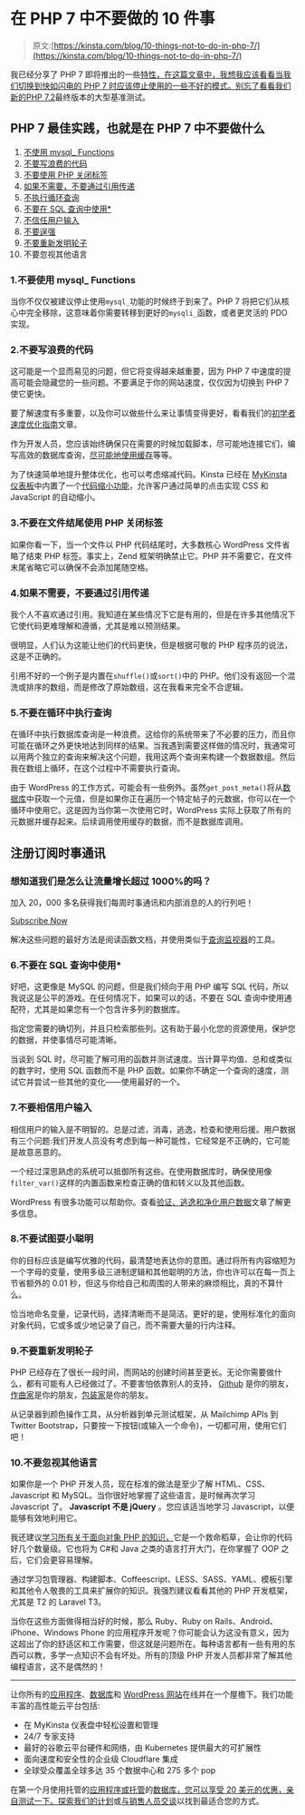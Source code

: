 # 在 PHP 7 中不要做的 10 件事

> 原文:[https://kinsta.com/blog/10-things-not-to-do-in-php-7/](https://kinsta.com/blog/10-things-not-to-do-in-php-7/)

我已经分享了 PHP 7 即将推出的一些[特性，在这篇文章中，我想我应该看看当我们切换到快如闪电的 PHP 7 时应该停止使用的一些不好的模式。别忘了看看我们新的](https://kinsta.com/blog/php-7-4/)[PHP 7.2](https://kinsta.com/blog/php-benchmarks/)最终版本的大型基准测试。

## PHP 7 最佳实践，也就是在 PHP 7 中不要做什么

1.  [不使用 mysql_ Functions](#mysql-functions)
2.  [不要写浪费的代码](#wasteful-code)
3.  [不要使用 PHP 关闭标签](#php-close-tags)
4.  [如果不需要，不要通过引用传递](#pass-by-reference)
5.  [不执行循环查询](#queries-in-a-loop)
6.  [不要在 SQL 查询中使用*](#sql-queries)
7.  [不信任用户输入](#trust-user-input)
8.  [不要逞强](#try-to-be-clever)
9.  [不要重新发明轮子](#reinvent-the-wheel)
10.  不要忽视其他语言

### 1.不要使用 mysql_ Functions

当你不仅仅被建议停止使用`mysql_`功能的时候终于到来了。PHP 7 将把它们从核心中完全移除，这意味着你需要转移到更好的`mysqli_`函数，或者更灵活的 PDO 实现。

### 2.不要写浪费的代码

这可能是一个显而易见的问题，但它将变得越来越重要，因为 PHP 7 中速度的提高可能会隐藏您的一些问题。不要满足于你的网站速度，仅仅因为切换到 PHP 7 使它更快。

要了解速度有多重要，以及你可以做些什么来让事情变得更好，看看我们的[初学者速度优化指南](https://kinsta.com/learn/page-speed/)文章。

作为开发人员，您应该始终确保只在需要的时候加载脚本，尽可能地连接它们，编写高效的数据库查询，[尽可能地使用缓存](https://kinsta.com/blog/wordpress-cache/)等等。

为了快速简单地提升整体优化，也可以考虑缩减代码。Kinsta 已经在 [MyKinsta 仪表板](https://kinsta.com/mykinsta/)中内置了一个[代码缩小功能](https://kinsta.com/help/kinsta-cdn-code-minification/)，允许客户通过简单的点击实现 CSS 和 JavaScript 的自动缩小。

### 3.不要在文件结尾使用 PHP 关闭标签

如果你看一下，当一个文件以 PHP 代码结尾时，大多数核心 WordPress 文件省略了结束 PHP 标签。事实上，Zend 框架明确禁止它。PHP 并不需要它，在文件末尾省略它可以确保不会添加尾随空格。

### 4.如果不需要，不要通过引用传递

我个人不喜欢通过引用。我知道在某些情况下它是有用的，但是在许多其他情况下它使代码更难理解和遵循，尤其是难以预测结果。

很明显，人们认为这能让他们的代码更快，但是根据可敬的 PHP 程序员的说法，这是不正确的。

引用不好的一个例子是内置在`shuffle()`或`sort()`中的 PHP。他们没有返回一个混洗或排序的数组，而是修改了原始数组，这在我看来完全不合逻辑。

### 5.不要在循环中执行查询

在循环中执行数据库查询是一种浪费。这给你的系统带来了不必要的压力，而且你可能在循环之外更快地达到同样的结果。当我遇到需要这样做的情况时，我通常可以用两个独立的查询来解决这个问题，我用这两个查询来构建一个数据数组。然后我在数组上循环，在这个过程中不需要执行查询。

由于 WordPress 的工作方式，可能会有一些例外。虽然`get_post_meta()`将从[数据库](https://kinsta.com/knowledgebase/wordpress-database/)中获取一个元值，但是如果你正在遍历一个特定帖子的元数据，你可以在一个循环中使用它。这是因为当你第一次使用它时，WordPress 实际上获取了所有的元数据并缓存起来。后续调用使用缓存的数据，而不是数据库调用。

 ## 注册订阅时事通讯



### 想知道我们是怎么让流量增长超过 1000%的吗？

加入 20，000 多名获得我们每周时事通讯和内部消息的人的行列吧！

[Subscribe Now](#newsletter)

解决这些问题的最好方法是阅读函数文档，并使用类似于[查询监视器](https://kinsta.com/blog/query-monitor/)的工具。

### 6.不要在 SQL 查询中使用*

好吧，这更像是 MySQL 的问题，但是我们倾向于用 PHP 编写 SQL 代码，所以我说这是公平的游戏。在任何情况下，如果可以的话，不要在 SQL 查询中使用通配符，尤其是如果您有一个包含许多列的数据库。

指定您需要的确切列，并且只检索那些列。这有助于最小化您的资源使用，保护您的数据，并使事情尽可能清晰。

当谈到 SQL 时，尽可能了解可用的函数并测试速度。当计算平均值、总和或类似的数字时，使用 SQL 函数而不是 PHP 函数。如果你不确定一个查询的速度，测试它并尝试一些其他的变化——使用最好的一个。

### 7.不要相信用户输入

相信用户的输入是不明智的。总是过滤，消毒，逃逸，检查和使用后援。用户数据有三个问题:我们开发人员没有考虑到每一种可能性，它经常是不正确的，它可能是故意恶意的。

一个经过深思熟虑的系统可以抵御所有这些。在使用数据库时，确保使用像`filter_var()`这样的内置函数来检查正确的值和转义以及其他函数。

WordPress 有很多功能可以帮助你。查看[验证、逃逸和净化用户数据](https://codex.wordpress.org/Validating_Sanitizing_and_Escaping_User_Data)文章了解更多信息。

### 8.不要试图耍小聪明

你的目标应该是编写优雅的代码，最清楚地表达你的意图。通过将所有内容缩短为一个字母的变量，使用多级三进制逻辑和其他聪明的方法，你也许可以在每一页上节省额外的 0.01 秒，但这与你给自己和周围的人带来的麻烦相比，真的不算什么。

恰当地命名变量，记录代码，选择清晰而不是简洁。更好的是，使用标准化的面向对象代码，它或多或少地记录了自己，而不需要大量的行内注释。

### 9.不要重新发明轮子

PHP 已经存在了很长一段时间，而网站的创建时间甚至更长。无论你需要做什么，都有可能有人已经做过了。不要害怕依靠别人的支持， [Github](https://kinsta.com/knowledgebase/what-is-github/) 是你的朋友，[作曲家](https://getcomposer.org/)是你的朋友，[包装家](https://packagist.org/)是你的朋友。

从记录器到颜色操作工具，从分析器到单元测试框架，从 Mailchimp APIs 到 Twitter Bootstrap，只要按一下按钮(或输入一个命令)，一切都可用，使用它们吧！

### 10.不要忽视其他语言

如果你是一个 PHP 开发人员，现在标准的做法是至少了解 HTML、CSS、Javascript 和 MySQL。当你很好地掌握了这些语言，是时候再次学习 Javascript 了。 **Javascript 不是 jQuery** 。您应该适当地学习 Javascript，以便能够有效地利用它。

我还建议[学习所有关于面向对象 PHP 的知识，](https://kinsta.com/blog/php-tutorials/)它是一个救命稻草，会让你的代码好几个数量级。它也将为 C#和 Java 之类的语言打开大门，在你掌握了 OOP 之后，它们会更容易理解。

通过学习包管理器、构建脚本、Coffeescript、LESS、SASS、YAML、模板引擎和其他令人敬畏的工具来扩展你的知识。我强烈建议看看其他的 PHP 开发框架，尤其是 T2 的 Laravel T3。

当你在这些方面做得相当好的时候，那么 Ruby、Ruby on Rails、Android、iPhone、Windows Phone 的应用程序开发呢？你可能会认为这没有意义，因为这超出了你的舒适区和工作需要，但这就是问题所在。每种语言都有一些有用的东西可以教，多学一点知识不会有坏处。所有的顶级 PHP 开发人员都非常了解其他编程语言，这不是偶然的！

* * *

让你所有的[应用程序](https://kinsta.com/application-hosting/)、[数据库](https://kinsta.com/database-hosting/)和 [WordPress 网站](https://kinsta.com/wordpress-hosting/)在线并在一个屋檐下。我们功能丰富的高性能云平台包括:

*   在 MyKinsta 仪表盘中轻松设置和管理
*   24/7 专家支持
*   最好的谷歌云平台硬件和网络，由 Kubernetes 提供最大的可扩展性
*   面向速度和安全性的企业级 Cloudflare 集成
*   全球受众覆盖全球多达 35 个数据中心和 275 多个 pop

在第一个月使用托管的[应用程序或托管](https://kinsta.com/application-hosting/)的[数据库，您可以享受 20 美元的优惠，亲自测试一下。探索我们的](https://kinsta.com/database-hosting/)[计划](https://kinsta.com/plans/)或[与销售人员交谈](https://kinsta.com/contact-us/)以找到最适合您的方式。